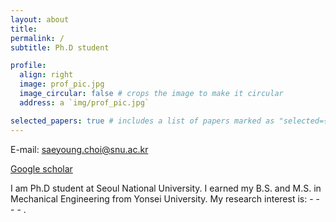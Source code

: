 ```yaml
---
layout: about
title: 
permalink: /
subtitle: Ph.D student

profile:
  align: right
  image: prof_pic.jpg
  image_circular: false # crops the image to make it circular
  address: a `img/prof_pic.jpg`

selected_papers: true # includes a list of papers marked as "selected={true}"
---
```


E-mail: [saeyoung.choi@snu.ac.kr](saeyoung.choi@snu.ac.kr)

[Google scholar](https://scholar.google.com/citations?user=849hkOoAAAAJ&hl=en&oi=ao)

I am Ph.D student at Seoul National University. I earned my B.S. and M.S. in Mechanical Engineering from Yonsei University.
My research interest is: - - - - .
